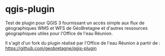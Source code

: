 # qgis-plugin
Test de plugin pour QGIS 3 fournissant un accès simple aux flux de géographiques WMS et WFS de GéoBretagne et d'autres ressources géographiques utiles pour l'Office de l'eau Réunion.

Il s'agit d'un fork du plugin réalisé par l'Office de l'eau Réunion à partir de :
https://github.com/geobretagne/qgis-plugin